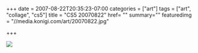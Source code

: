 +++
date = 2007-08-22T20:35:23-07:00
categories = ["art"]
tags = ["art", "collage", "cs5"]
title = "CS5 20070822"
href= ""
summary=""
featuredimg = "//media.konigi.com/art/20070822.jpg"

+++

<img src="//media.konigi.com/art/20070822.jpg" />
